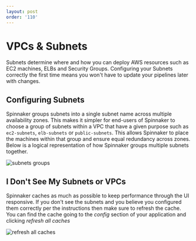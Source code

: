 ```yaml
---
layout: post
order: '110'
---
```

# VPCs & Subnets

Subnets determine where and how you can deploy AWS resources such as EC2 machines, ELBs and Security Groups.  Configuring your Subnets correctly the first time means you won't have to update your pipelines later with changes.

## Configuring Subnets
Spinnaker groups subnets into a single subnet name across multiple availability zones.  This makes it simpler for end-users of Spinnaker to choose a group of subnets within a VPC that have a given purpose such as `ec2-subnets`, `elb-subnets` or `public-subnets`.  This allows Spinnaker to place the machines within that group and ensure equal redundancy across zones. Below is a logical representation of how Spinnaker groups multiple subnets together.

![subnets groups](https://cl.ly/1d2z052Z3O3v/Image%202017-04-14%20at%2012.06.16%20PM.png)

## I Don't See My Subnets or VPCs
Spinnaker caches as much as possible to keep performance through the UI responsive.  If you don't see the subnets and you believe you configured them correctly per the instructions then make sure to refresh the cache.  You can find the cache going to the _config_ section of your application and clicking _refresh all caches_

![refresh all caches](https://d1ax1i5f2y3x71.cloudfront.net/items/030K0N2F411T1J113J0g/%5B75a6d5a8966231fe9cfeba7a14d57864%5D_Image+2017-04-13+at+1.59.38+PM.png?X-CloudApp-Visitor-Id=2686178&v=a3c2b44c)
